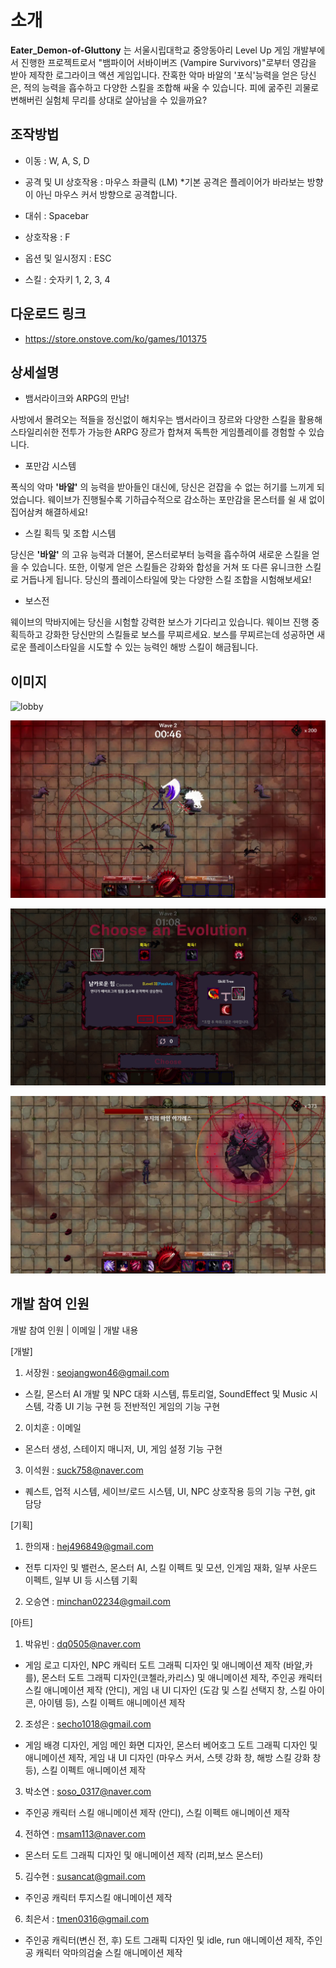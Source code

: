 # 소개

**Eater_Demon-of-Gluttony** 는 서울시립대학교 중앙동아리 Level Up 게임 개발부에서 진행한 프로젝트로서 "뱀파이어 서바이버즈 (Vampire Survivors)"로부터 영감을 받아 제작한 로그라이크 액션 게임입니다. 잔혹한 악마 바알의 '포식'능력을 얻은 당신은, 적의 능력을 흡수하고 다양한 스킬을 조합해 싸울 수 있습니다. 피에 굶주린 괴물로 변해버린 실험체 무리를 상대로 살아남을 수 있을까요?

## 조작방법

- 이동 : W, A, S, D

- 공격 및 UI 상호작용 : 마우스 좌클릭 (LM)
  *기본 공격은 플레이어가 바라보는 방향이 아닌 마우스 커서 방향으로 공격합니다.

- 대쉬 : Spacebar

- 상호작용 : F

- 옵션 및 일시정지 : ESC

- 스킬 : 숫자키 1, 2, 3, 4

## 다운로드 링크
- https://store.onstove.com/ko/games/101375

## 상세설명

- 뱀서라이크와 ARPG의 만남!

사방에서 몰려오는 적들을 정신없이 해치우는 뱀서라이크 장르와 다양한 스킬을 활용해 스타일리쉬한 전투가 가능한 ARPG 장르가 합쳐져 독특한 게임플레이를 경험할 수 있습니다.

- 포만감 시스템

폭식의 악마 **'바알'** 의 능력을 받아들인 대신에, 당신은 걷잡을 수 없는 허기를 느끼게 되었습니다. 웨이브가 진행될수록 기하급수적으로 감소하는 포만감을 몬스터를 쉴 새 없이 집어삼켜 해결하세요!

- 스킬 획득 및 조합 시스템

당신은 **'바알'** 의 고유 능력과 더불어, 몬스터로부터 능력을 흡수하여 새로운 스킬을 얻을 수 있습니다. 또한, 이렇게 얻은 스킬들은 강화와 합성을 거쳐 또 다른 유니크한 스킬로 거듭나게 됩니다. 당신의 플레이스타일에 맞는 다양한 스킬 조합을 시험해보세요!

- 보스전

웨이브의 막바지에는 당신을 시험할 강력한 보스가 기다리고 있습니다. 웨이브 진행 중 획득하고 강화한 당신만의 스킬들로 보스를 무찌르세요. 보스를 무찌르는데 성공하면 새로운 플레이스타일을 시도할 수 있는 능력인 해방 스킬이 해금됩니다.

## 이미지

![lobby](EaterGitImage/KakaoTalk_20250629_210301960_07.png)

![attack](EaterGitImage/KakaoTalk_20250629_210301960_06.png)

![combination](EaterGitImage/KakaoTalk_20250629_210301960_05.png)

![boss](EaterGitImage/KakaoTalk_20250629_210301960_03.png)

## 개발 참여 인원

개발 참여 인원 | 이메일 | 개발 내용   

[개발]

1. 서장원 : seojangwon46@gmail.com
- 스킬, 몬스터 AI 개발 및 NPC 대화 시스템, 튜토리얼, SoundEffect 및 Music 시스템, 각종 UI 기능 구현 등 전반적인 게임의 기능 구현
2. 이치훈 : 이메일
- 몬스터 생성, 스테이지 매니저, UI, 게임 설정 기능 구현
3. 이석원 : suck758@naver.com
- 퀘스트, 업적 시스템, 세이브/로드 시스템, UI, NPC 상호작용 등의 기능 구현, git 담당
  
[기획]

1. 한의재 : hej496849@gmail.com
- 전투 디자인 및 밸런스, 몬스터 AI, 스킬 이펙트 및 모션, 인게임 재화, 일부 사운드 이펙트, 일부 UI 등 시스템 기획
2. 오승연 : minchan02234@gmail.com

[아트]

1. 박유빈 : dq0505@naver.com
- 게임 로고 디자인, NPC 캐릭터 도트 그래픽 디자인 및 애니메이션 제작 (바알,카를), 몬스터 도트 그래픽 디자인(코첼라,카리스) 및 애니메이션 제작, 주인공 캐릭터 스킬 애니메이션 제작 (안디), 게임 내 UI 디자인 (도감 및 스킬 선택지 창, 스킬 아이콘, 아이템 등), 스킬 이펙트 애니메이션 제작
2. 조성은 : secho1018@gmail.com
- 게임 배경 디자인, 게임 메인 화면 디자인, 몬스터 베어호그 도트 그래픽 디자인 및 애니메이션 제작, 게임 내 Ul 디자인 (마우스 커서, 스텟 강화 창, 해방 스킬 강화 창 등), 스킬 이펙트 애니메이션 제작
3. 박소연 : soso_0317@naver.com
- 주인공 캐릭터 스킬 애니메이션 제작 (안디), 스킬 이펙트 애니메이션 제작 
4. 전하연 : msam113@naver.com
- 몬스터 도트 그래픽 디자인 및 애니메이션 제작 (리퍼,보스 몬스터)
5. 김수현 : susancat@gmail.com
- 주인공 캐릭터 투지스킬 애니메이션 제작
6. 최은서 : tmen0316@gmail.com
- 주인공 캐릭터(변신 전, 후) 도트 그래픽 디자인 및 idle, run 애니메이션 제작, 주인공 캐릭터 악마의검술 스킬 애니메이션 제작
